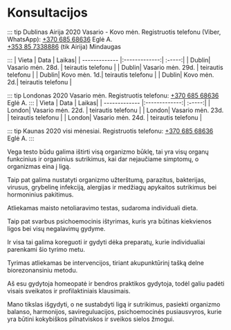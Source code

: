 # Konsultacijоs

::: tip Dublinas Airija 2020 Vasario - Kovo mėn.
Registruotis telefonu (Viber, WhatsApp): <a href="tel:+37068568636">+370 685 68636</a> Eglė A.
<br>
<a href="tel:+353857338886">+353 85 7338886</a> (tik Airija) Mindaugas

:::
| Vieta | Data | Laikas|
| ------------- |:-------------:| :-----:|
| Dublin| Vasario mėn. 28d. | teirautis telefonu |
| Dublin| Vasario mėn. 29d. | teirautis telefonu |
| Dublin| Kovo mėn. 1d.| teirautis telefonu |
| Dublin| Kovo mėn. 2d.| teirautis telefonu |

::: tip Londonas 2020 Vasario mėn.
Registruotis telefonu: <a href="tel:+37068568636">+370 685 68636</a> Eglė A.
:::
| Vieta | Data | Laikas|
| ------------- |:-------------:| :-----:|
| London| Vasario mėn. 22d. | teirautis telefonu |
| London| Vasario mėn. 23d. | teirautis telefonu |
| London| Vasario mėn. 24d. | teirautis telefonu |

::: tip Kaunas 2020 visi mėnesiai.
Registruotis telefonu: <a href="tel:+37068568636">+370 685 68636</a> Eglė A.
:::

Vega testo būdu galima ištirti visą organizmo būklę, tai yra visų organų funkcinius ir organinius sutrikimus, kai dar nejaučiame simptomų, o organizmas eina į ligą.

Taip pat galima nustatyti organizmo užterštumą, parazitus, bakterijas, virusus, grybelinę infekciją, alergijas ir medžiagų apykaitos sutrikimus bei hormoninius pakitimus.

Atliekamas maisto netoliaravimo testas, sudaroma individuali dieta.

Taip pat svarbus psichoemocinis ištyrimas, kuris yra būtinas kiekvienos ligos bei visų negalavimų gydyme.

Ir visa tai galima koreguoti ir gydyti dėka preparatų, kurie individualiai parenkami šio tyrimo metu.

Tyrimas atliekamas be intervencijos, tiriant akupunktūrinį tašką delne biorezonansiniu metodu.

Aš esu gydytoja homeopatė ir bendros praktikos gydytoja, todėl galiu padėti visais sveikatos ir profilaktiniais klausimais.

Mano tikslas išgydyti, o ne sustabdyti ligą ir sutrikimus, pasiekti organizmo balanso, harmonijos, savireguluacijos, psichoemocinės pusiausvyros, kurie yra būtini kokybiškos pilnatviskos ir sveikos sielos žmogui.
